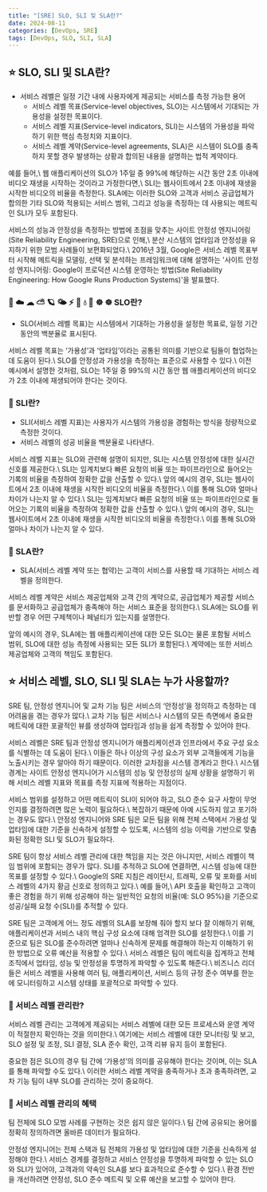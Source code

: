 ```yaml
---
title: "[SRE] SLO, SLI 및 SLA란?"
date: 2024-08-11
categories: [DevOps, SRE]
tags: [DevOps, SLO, SLI, SLA]
---
```


## ⭐️ SLO, SLI 및 SLA란?
- 서비스 레벨은 일정 기간 내에 사용자에게 제공되는 서비스를 측정 가능한 용어
  - 서비스 레벨 목표(Service-level objectives, SLO)는 시스템에서 기대되는 가용성을 설정한 목표이다.
  - 서비스 레벨 지표(Service-level indicators, SLI)는 시스템의 가용성을 파악하기 위한 핵심 측정치와 지표이다.
  - 서비스 레벨 계약(Service-level agreements, SLA)은 시스템이 SLO를 충족하지 못할 경우 발생하는 상황과 합의된 내용을 설명하는 법적 계약이다.

예를 들어,\\
웹 애플리케이션의 SLO가 1주일 중 99%에 해당하는 시간 동안 2초 이내에 비디오 재생을 시작하는 것이라고 가정한다면,\\
SLI는 웹사이트에서 2초 이내에 재생을 시작한 비디오의 비율을 측정한다.
SLA에는 이러한 SLO와 고객과 서비스 공급업체가 합의한 기타 SLO와 적용되는 서비스 범위, 그리고 성능을 측정하는 데 사용되는 메트릭인 SLI가 모두 포함된다.

서비스의 성능과 안정성을 측정하는 방법에 초점을 맞추는 사이트 안정성 엔지니어링(Site Reliability Engineering, SRE)으로 인해,\\
분산 시스템의 업타임과 안정성을 유지하기 위한 모범 사례들이 보편화되었다.\\
2016년 3월, Google은 서비스 레벨 목표부터 시작해 메트릭을 모델링, 선택 및 분석하는 프레임워크에 대해 설명하는 '사이트 안정성 엔지니어링: Google이 프로덕션 시스템 운영하는 방법(Site Reliability Engineering: How Google Runs Production Systems)'을 발표했다.

### 🌠 ☁️ ☁︎ ⛅ 🪐 🌤️ ⚡ 💫 💧 🐋 ☸️ ☸ SLO란?
- SLO(서비스 레벨 목표)는 시스템에서 기대하는 가용성을 설정한 목표로, 일정 기간 동안의 백분율로 표시된다.

서비스 레벨 목표는 ‘가용성’과 ‘업타임’이라는 공통된 의미를 기반으로 팀들이 협업하는 데 도움이 된다.\\
SLO를 안정성과 가용성을 측정하는 표준으로 사용할 수 있다.\\
이전 예시에서 설명한 것처럼, SLO는 1주일 중 99%의 시간 동안 웹 애플리케이션의 비디오가 2초 이내에 재생되어야 한다는 것이다.

### 🌟 SLI란?
- SLI(서비스 레벨 지표)는 사용자가 시스템의 가용성을 경험하는 방식을 정량적으로 측정한 것이다. 
- 서비스 레벨의 성공 비율을 백분율로 나타낸다.

서비스 레벨 지표는 SLO와 관련해 설명이 되지만, SLI는 시스템 안정성에 대한 실시간 신호를 제공한다.\\
SLI는 임계치보다 빠른 요청의 비율 또는 파이프라인으로 들어오는 기록의 비율을 측정하여 정확한 값을 산출할 수 있다.\\
앞의 예시의 경우, SLI는 웹사이트에서 2초 이내에 재생을 시작한 비디오의 비율을 측정한다.\\
이를 통해 SLO와 얼마나 차이가 나는지 알 수 있다.\\
SLI는 임계치보다 빠른 요청의 비율 또는 파이프라인으로 들어오는 기록의 비율을 측정하여 정확한 값을 산출할 수 있다.\\
앞의 예시의 경우, SLI는 웹사이트에서 2초 이내에 재생을 시작한 비디오의 비율을 측정한다.\\
이를 통해 SLO와 얼마나 차이가 나는지 알 수 있다.

### 🌟 SLA란?
- SLA(서비스 레벨 계약 또는 협약)는 고객이 서비스를 사용할 때 기대하는 서비스 레벨을 정의한다.

서비스 레벨 계약은 서비스 제공업체와 고객 간의 계약으로, 공급업체가 제공할 서비스를 문서화하고 공급업체가 충족해야 하는 서비스 표준을 정의한다.\\
SLA에는 SLO를 위반할 경우 어떤 구제책이나 페널티가 있는지를 설명한다.

앞의 예시의 경우, SLA에는 웹 애플리케이션에 대한 모든 SLO는 물론 포함될 서비스 범위, SLO에 대한 성능 측정에 사용되는 모든 SLI가 포함된다.\\
계약에는 또한 서비스 제공업체와 고객의 책임도 포함된다.

## ⭐ 서비스 레벨, SLO, SLI 및 SLA는 누가 사용할까?
SRE 팀, 안정성 엔지니어 및 교차 기능 팀은 서비스의 ‘안정성’을 정의하고 측정하는 데 어려움을 겪는 경우가 많다.\\
교차 기능 팀은 서비스나 시스템의 모든 측면에서 중요한 메트릭에 대한 포괄적인 뷰를 생성하여 업타임과 성능을 쉽게 측정할 수 있어야 한다.

서비스 레벨은 SRE 팀과 안정성 엔지니어가 애플리케이션과 인프라에서 주요 구성 요소를 식별하는 데 도움이 된다.\\
이들은 하나 이상의 구성 요소가 외부 고객들에게 기능을 노출시키는 경우 알아야 하기 때문이다.
이러한 교차점을 시스템 경계라고 한다.\\
시스템 경계는 사이트 안정성 엔지니어가 시스템의 성능 및 안정성의 실제 상황을 설명하기 위해 서비스 레벨 지표와 목표를 측정 지표에 적용하는 지점이다. 

서비스 범위를 설정하고 어떤 메트릭이 SLI이 되어야 하고, SLO 준수 요구 사항이 무엇인지를 결정하려면 많은 노력이 필요하다.\\
복잡하기 때문에 아예 시도하지 않고 포기하는 경우도 많다.\\
안정성 엔지니어와 SRE 팀은 모든 팀을 위해 전체 스택에서 가용성 및 업타임에 대한 기준을 신속하게 설정할 수 있도록, 시스템의 성능 이력을 기반으로 맞춤화된 정확한 SLI 및 SLO가 필요하다.

SRE 팀이 항상 서비스 레벨 관리에 대한 책임을 지는 것은 아니지만, 서비스 레벨이 책임 범위에 포함되는 경우가 많다. SLI를 추적하고 SLO에 연결하면, 시스템 성능에 대한 목표를 설정할 수 있다.\\
Google의 SRE 지침은 레이턴시, 트래픽, 오류 및 포화를 서비스 레벨의 4가지 황금 신호로 정의하고 있다.\\
예를 들어,\\
API 호출을 확인하고 고객이 좋은 경험을 하기 위해 성공해야 하는 일반적인 요청의 비율(예: SLO 95%)을 기준으로 성공/실패 요청 수(SLI)를 추적할 수 있다. 

SRE 팀은 고객에게 어느 정도 레벨의 SLA를 보장해 줘야 할지 보다 잘 이해하기 위해, 애플리케이션과 서비스 내의 핵심 구성 요소에 대해 엄격한 SLO를 설정한다.\\
이를 기준으로 팀은 SLO를 준수하려면 얼마나 신속하게 문제를 해결해야 하는지 이해하기 위한 방법으로 오류 예산을 적용할 수 있다.\\
서비스 레벨은 팀이 메트릭을 집계하고 전체 조직에서 업타임, 성능 및 안정성을 투명하게 파악할 수 있도록 해준다.\\
비즈니스 리더들은 서비스 레벨을 사용해 여러 팀, 애플리케이션, 서비스 등의 규정 준수 여부를 한눈에 모니터링하고 시스템 상태를 포괄적으로 파악할 수 있다.

### 🌟 서비스 레벨 관리란?
서비스 레벨 관리는 고객에게 제공되는 서비스 레벨에 대한 모든 프로세스와 운영 계약이 적절한지 확인하는 것을 의미한다.\\
여기에는 서비스 레벨에 대한 모니터링 및 보고, SLO 설정 및 조정, SLI 결정, SLA 준수 확인, 고객 리뷰 유지 등이 포함된다. 

중요한 점은 SLO의 경우 팀 간에 ‘가용성’의 의미를 공유해야 한다는 것이며, 이는 SLA를 통해 파악할 수도 있다.\\
이러한 서비스 레벨 계약을 충족하거나 초과 충족하려면, 교차 기능 팀이 내부 SLO를 관리하는 것이 중요하다.

### 🌟 서비스 레벨 관리의 혜택
팀 전체에 SLO 모범 사례를 구현하는 것은 쉽지 않은 일이다.\\
팀 간에 공유되는 용어를 정확히 정의하려면 올바른 데이터가 필요하다.

안정성 엔지니어는 전체 스택과 팀 전체의 가용성 및 업타임에 대한 기준을 신속하게 설정해야 한다.\\
서비스 경계를 결정하고 서비스 안정성을 투명하게 파악할 수 있는 SLO와 SLI가 있어야, 고객과의 약속인 SLA를 보다 효과적으로 준수할 수 있다.\\
환경 전반을 개선하려면 안정성, SLO 준수 메트릭 및 오류 예산을 보고할 수 있어야 한다.